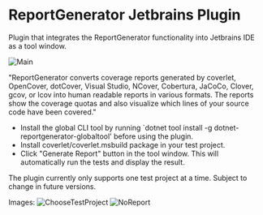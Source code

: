 # ReportGenerator Jetbrains Plugin

Plugin that integrates the ReportGenerator functionality into Jetbrains IDE as a tool window.

![Main](https://github.com/sandrolort/ReportGenerator-Jetbrains-Plugin/Images/Main.png)

"ReportGenerator converts coverage reports generated by coverlet, OpenCover, dotCover, Visual Studio, NCover, Cobertura, JaCoCo, Clover, gcov, or lcov into human readable reports in various formats.
The reports show the coverage quotas and also visualize which lines of your source code have been covered."

- Install the global CLI tool by running `dotnet tool install -g dotnet-reportgenerator-globaltool' before using the plugin.
- Install coverlet/coverlet.msbuild package in your test project.
- Click "Generate Report" button in the tool window. This will automatically run the tests and display the result.

The plugin currently only supports one test project at a time. Subject to change in future versions.

Images:
![ChooseTestProject](https://github.com/sandrolort/ReportGenerator-Jetbrains-Plugin/Images/ChooseTestProject.png)
![NoReport](https://github.com/sandrolort/ReportGenerator-Jetbrains-Plugin/Images/NoReport.png)
